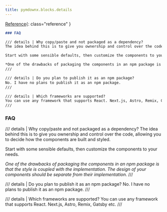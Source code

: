 ```yaml
---
title: pymdownx.blocks.details
---
```


[Reference](https://facelessuser.github.io/pymdown-extensions/extensions/blocks/plugins/details/){: class="reference" }

```md
### FAQ

/// details | Why copy/paste and not packaged as a dependency?
The idea behind this is to give you ownership and control over the code, allowing you to decide how the components are built and styled.

Start with some sensible defaults, then customize the components to your needs.

*One of the drawbacks of packaging the components in an npm package is that the style is coupled with the implementation. The design of your components should be separate from their implementation.*
///

/// details | Do you plan to publish it as an npm package?
No. I have no plans to publish it as an npm package.
///

/// details | Which frameworks are supported?
You can use any framework that supports React. Next.js, Astro, Remix, Gatsby etc.
///
```

### FAQ

/// details | Why copy/paste and not packaged as a dependency?
The idea behind this is to give you ownership and control over the code, allowing you to decide how the components are built and styled.

Start with some sensible defaults, then customize the components to your needs.

*One of the drawbacks of packaging the components in an npm package is that the style is coupled with the implementation. The design of your components should be separate from their implementation.*
///

/// details | Do you plan to publish it as an npm package?
No. I have no plans to publish it as an npm package.
///

/// details | Which frameworks are supported?
You can use any framework that supports React. Next.js, Astro, Remix, Gatsby etc.
///

